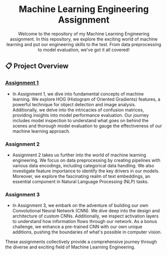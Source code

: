 <h1 align="center">Machine Learning Engineering Assignment</h1>

<p align="center">Welcome to the repository of my Machine Learning Engineering assignment. In this repository, we explore the exciting world of machine learning and put our engineering skills to the test. From data preprocessing to model evaluation, we've got it all covered!</p>

## 📋 Project Overview

### [Assignment 1](mle)
- In Assignment 1, we dive into fundamental concepts of machine learning. We explore HOG (Histogram of Oriented Gradients) features, a powerful technique for object detection and image analysis. Additionally, we delve into the intricacies of confusion matrices, providing insights into model performance evaluation. Our journey includes model inspection to understand what goes on behind the scenes and thorough model evaluation to gauge the effectiveness of our machine learning approach.

### Assignment 2
- Assignment 2 takes us further into the world of machine learning engineering. We focus on data preprocessing by creating pipelines with various data encodings, including categorical data handling. We also investigate feature importance to identify the key drivers in our models. Moreover, we explore the fascinating realm of text embeddings, an essential component in Natural Language Processing (NLP) tasks.

### Assignment 3 
- In Assignment 3, we embark on the adventure of building our own Convolutional Neural Network (CNN). We dive deep into the design and architecture of custom CNNs. Additionally, we inspect activation layers to understand how information flows through our network. As a bonus challenge, we enhance a pre-trained CNN with our own unique additions, pushing the boundaries of what's possible in computer vision.

These assignments collectively provide a comprehensive journey through the diverse and exciting field of Machine Learning Engineering.






